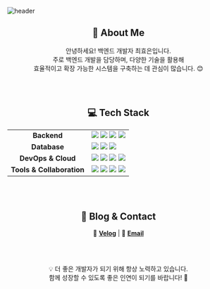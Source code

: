 ![header](https://capsule-render.vercel.app/api?type=transparent&color=auto&height=300&section=header&text=최효은(Back-end%20Developer)%20&fontSize=40)

<h2 align="center">🚀 About Me</h2>
<p align="center">
안녕하세요! 백엔드 개발자 최효은입니다.<br>
주로 백엔드 개발을 담당하며, 다양한 기술을 활용해<br>
효율적이고 확장 가능한 시스템을 구축하는 데 관심이 많습니다. 😊
</p>

<br>
<br>

<h2 align="center">💻 Tech Stack</h2>

<table align="center">
  <tr>
    <td align="center"><b>Backend</b></td>
    <td>
      <img src="https://img.shields.io/badge/NestJS-E0234E?style=flat&logo=nestjs&logoColor=white" />
      <img src="https://img.shields.io/badge/Node.js-339933?style=flat&logo=nodedotjs&logoColor=white" />
      <img src="https://img.shields.io/badge/Java-007396?style=flat&logo=openjdk&logoColor=white" />
      <img src="https://img.shields.io/badge/PHP-777BB4?style=flat&logo=php&logoColor=white" />
    </td>
  </tr>
  <tr>
    <td align="center"><b>Database</b></td>
    <td>
      <img src="https://img.shields.io/badge/MySQL-4479A1?style=flat&logo=mysql&logoColor=white" />
      <img src="https://img.shields.io/badge/PostgreSQL-4169E1?style=flat&logo=postgresql&logoColor=white" />
      <img src="https://img.shields.io/badge/MariaDB-003545?style=flat&logo=mariadb&logoColor=white" />
    </td>
  </tr>
  <tr>
    <td align="center"><b>DevOps & Cloud</b></td>
    <td>
      <img src="https://img.shields.io/badge/Docker-2496ED?style=flat&logo=docker&logoColor=white" />
      <img src="https://img.shields.io/badge/AWS-232F3E?style=flat&logo=amazonaws&logoColor=white" />
      <img src="https://img.shields.io/badge/AWS%20EC2-FF9900?style=flat&logo=amazonec2&logoColor=white" />
      <img src="https://img.shields.io/badge/AWS%20S3-569A31?style=flat&logo=amazons3&logoColor=white" />
    </td>
  </tr>
  <tr>
    <td align="center"><b>Tools & Collaboration</b></td>
    <td>
      <img src="https://img.shields.io/badge/GitHub-181717?style=flat&logo=github&logoColor=white" />
      <img src="https://img.shields.io/badge/Notion-000000?style=flat&logo=notion&logoColor=white" />
      <img src="https://img.shields.io/badge/Slack-4A154B?style=flat&logo=slack&logoColor=white" />
      <img src="https://img.shields.io/badge/Figma-F24E1E?style=flat&logo=figma&logoColor=white" />
    </td>
  </tr>
</table>

<br>
<br>

<h2 align="center">📌 Blog & Contact</h2>
<p align="center">
  📝 <a href="https://velog.io/@hellen0123"><b>Velog</b></a> |  
  📧 <a href="mailto:hellen0123@naver.com"><b>Email</b></a>
</p>

<br>
<br>

<p align="center">
  💡 더 좋은 개발자가 되기 위해 항상 노력하고 있습니다.<br>
  함께 성장할 수 있도록 좋은 인연이 되기를 바랍니다! 🚀
</p>

<!--
**hyoeun0001/hyoeun0001** is a ✨ _special_ ✨ repository because its `README.md` (this file) appears on your GitHub profile.

Here are some ideas to get you started:

- 🔭 I’m currently working on ...
- 🌱 I’m currently learning ...
- 👯 I’m looking to collaborate on ...
- 🤔 I’m looking for help with ...
- 💬 Ask me about ...
- 📫 How to reach me: ...
- 😄 Pronouns: ...
- ⚡ Fun fact: ...
-->
